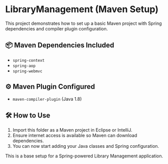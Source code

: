 # LibraryManagement (Maven Setup)

This project demonstrates how to set up a basic Maven project with Spring dependencies and compiler plugin configuration.

## 📦 Maven Dependencies Included
- `spring-context`
- `spring-aop`
- `spring-webmvc`

## ⚙️ Maven Plugin Configured
- `maven-compiler-plugin` (Java 1.8)

## 🛠 How to Use

1. Import this folder as a Maven project in Eclipse or IntelliJ.
2. Ensure internet access is available so Maven can download dependencies.
3. You can now start adding your Java classes and Spring configuration.

This is a base setup for a Spring-powered Library Management application.